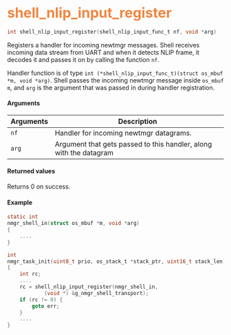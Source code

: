 ## <font color="#F2853F" style="font-size:24pt"> shell_nlip_input_register </font>

```c
int shell_nlip_input_register(shell_nlip_input_func_t nf, void *arg)
```

Registers a handler for incoming newtmgr messages. Shell receives incoming data stream from 
UART and when it detects NLIP frame, it decodes it and passes it on by calling the function `nf`.

Handler function is of type `int (*shell_nlip_input_func_t)(struct os_mbuf *m, void *arg)`. 
Shell passes the incoming newtmgr message inside `os_mbuf` `m`, and `arg` is the argument that 
was passed in during handler registration.

#### Arguments

| Arguments | Description |
|-----------|-------------|
| `nf` | Handler for incoming newtmgr datagrams.  |
| `arg` | Argument that gets passed to this handler, along with the datagram |

#### Returned values

Returns 0 on success.

#### Example

```c
static int
nmgr_shell_in(struct os_mbuf *m, void *arg)
{
    ....
}

int 
nmgr_task_init(uint8_t prio, os_stack_t *stack_ptr, uint16_t stack_len)
{
    int rc;
    ....
    rc = shell_nlip_input_register(nmgr_shell_in, 
            (void *) &g_nmgr_shell_transport);
    if (rc != 0) {
        goto err;
    }
    ....
}
```
